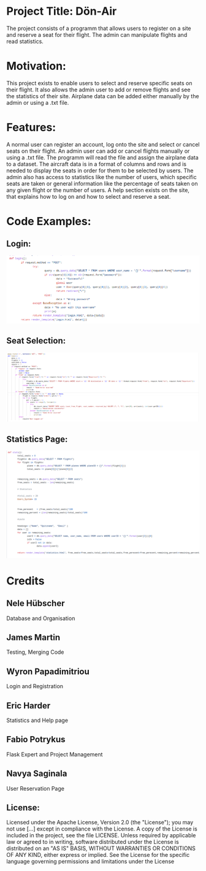 
# Project Title: Dön-Air
 The project consists of a programm that allows users to register on a site and reserve a seat for their flight. The admin can manipulate flights and read statistics.
# Motivation:
 This project exists to enable users to select and reserve specific seats on their flight. It also allows the admin user to add or remove flights and see the statistics of their site. Airplane data can be added either manually by the admin or using a .txt file.
# Features:
 A normal user can register an account, log onto the site and select or cancel seats on their flight.
 An admin user can add or cancel flights manually or using a .txt file. The programm will read the file and assign the airplane data to a dataset. The aircraft data is in a format of columns and rows and is needed to display the seats in order for them to be selected by users. The admin also has access to statistics like the number of users, which specific seats are taken or general information like the percentage of seats taken on any given flight or the number of users. 
 A help section exists on the site, that explains how to log on and how to select and reserve a seat. 
# Code Examples:
## Login:
 ![ScreenShot](https://github.com/JamesKMartin/UTN/blob/Screenshots/login.png)
## Seat Selection:
 ![ScreenShot](https://github.com/JamesKMartin/UTN/blob/Screenshots/seat.png)
## Statistics Page:
 ![ScreenShot](https://github.com/JamesKMartin/UTN/blob/Screenshots/stats.png)
 
# Credits
 
## Nele Hübscher
Database and Organisation

## James Martin
Testing, Merging Code

## Wyron Papadimitriou
Login and Registration

## Eric Harder
Statistics and Help page

## Fabio Potrykus
Flask Expert and Project Management

## Navya Saginala
User Reservation Page
 
## License:
 Licensed under the Apache License, Version 2.0 (the "License"); you may not use [...] except in compliance with the License. A copy of the License is  included in the project, see the file LICENSE.
 Unless required by applicable law or agreed to in writing, software distributed under the License is distributed on an "AS IS" BASIS, WITHOUT WARRANTIES OR CONDITIONS OF ANY KIND, either express or implied. See the License for the specific language governing permissions and limitations under the License


